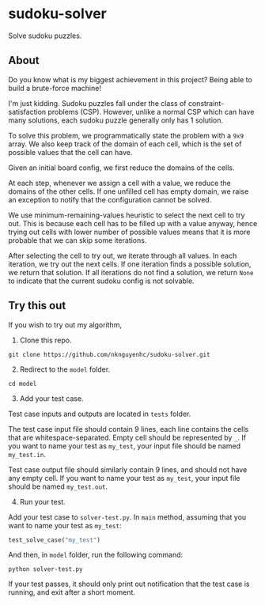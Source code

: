 # sudoku-solver

Solve sudoku puzzles.

## About

Do you know what is my biggest achievement in this project? Being able to build a brute-force machine!

I'm just kidding. Sudoku puzzles fall under the class of constraint-satisfaction problems (CSP). However, unlike a normal CSP which can have many solutions, each sudoku puzzle generally only has 1 solution.

To solve this problem, we programmatically state the problem with a `9x9` array. We also keep track of the domain of each cell, which is the set of possible values that the cell can have.

Given an initial board config, we first reduce the domains of the cells.

At each step, whenever we assign a cell with a value, we reduce the domains of the other cells. If one unfilled cell has empty domain, we raise an exception to notify that the configuration cannot be solved.

We use minimum-remaining-values heuristic to select the next cell to try out. This is because each cell has to be filled up with a value anyway, hence trying out cells with lower number of possible values means that it is more probable that we can skip some iterations.

After selecting the cell to try out, we iterate through all values. In each iteration, we try out the next cells. If one iteration finds a possible solution, we return that solution. If all iterations do not find a solution, we return `None` to indicate that the current sudoku config is not solvable.

## Try this out

If you wish to try out my algorithm,

1. Clone this repo.

```
git clone https://github.com/nknguyenhc/sudoku-solver.git
```

2. Redirect to the `model` folder.

```
cd model
```

3. Add your test case.

Test case inputs and outputs are located in `tests` folder.

The test case input file should contain 9 lines, each line contains the cells that are whitespace-separated. Empty cell should be represented by `_`. If you want to name your test as `my_test`, your input file should be named `my_test.in`.

Test case output file should similarly contain 9 lines, and should not have any empty cell. If you want to name your test as `my_test`, your input file should be named `my_test.out`.

4. Run your test.

Add your test case to `solver-test.py`. In `main` method, assuming that you want to name your test as `my_test`:

```py
test_solve_case("my_test")
```

And then, in `model` folder, run the following command:

```
python solver-test.py
```

If your test passes, it should only print out notification that the test case is running, and exit after a short moment.
